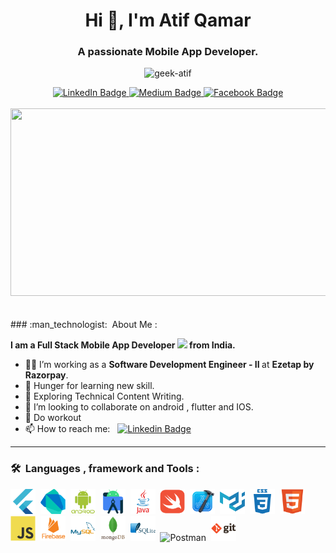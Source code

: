 <h1 align="center">Hi 👋, I'm Atif Qamar</h1>
<h3 align="center">A passionate Mobile App Developer.</h3>
<p align="center"> <img src="https://komarev.com/ghpvc/?username=geek-atif&label=Profile%20views&color=0e75b6&style=flat" alt="geek-atif" /> </p>
<div id="badges" align="center">
  <a href="https://www.linkedin.com/in/atif-qamar-3321aa85/">
    <img src="https://img.shields.io/badge/LinkedIn-blue?style=for-the-badge&logo=linkedin&logoColor=white" alt="LinkedIn Badge"/>
  </a>
   <a href="https://medium.com/@atifqamar29">
    <img src="https://img.shields.io/badge/Medium-black?style=for-the-badge&logo=medium&logoColor=white" alt="Medium Badge"/>
  </a>
  <a href="https://www.facebook.com/atif.qamar.902/">
     <img src="https://img.shields.io/badge/FaceBook-blue?style=for-the-badge&logo=facebook&logoColor=white" alt="Facebook Badge"/>
  </a>
</div>
<br>
<div align="center">
  <img src="https://media.giphy.com/media/f3iwJFOVOwuy7K6FFw/giphy.gif" width="650" height="300"/>
</div>
<br>
<br>
### :man_technologist: &nbsp;About Me :

<b> I am a Full Stack Mobile App Developer <img src="https://media.giphy.com/media/WUlplcMpOCEmTGBtBW/giphy.gif" width="30"> from India. </b>

- :office_worker: I’m working as a <b> Software Development Engineer - II </b> at <b>Ezetap by Razorpay</b>.
- :metal: Hunger for learning new skill.
- 🌱 Exploring Technical Content Writing.
- 👯 I’m looking to collaborate on android , flutter and IOS.
- :muscle: Do workout
- 📫 How to reach me: &nbsp; [![Linkedin Badge](https://img.shields.io/badge/-Atif_Qamar-blue?style=flat&logo=Linkedin&logoColor=white)](https://www.linkedin.com/in/atif-qamar-3321aa85/)

---

### 🛠 &nbsp;Languages , framework and Tools :

<p>
<img src="https://github.com/devicons/devicon/blob/master/icons/flutter/flutter-original.svg" title="Flutter" alt="Flutter" width="40" height="40"/>&nbsp;
<img src="https://github.com/devicons/devicon/blob/master/icons/dart/dart-original.svg" title="Dart" alt="Dart" width="40" height="40"/>&nbsp;
<img src="https://github.com/devicons/devicon/blob/master/icons/android/android-plain-wordmark.svg" title="Android" alt="Android" width="40" height="40"/>&nbsp;
<img src="https://github.com/devicons/devicon/blob/master/icons/androidstudio/androidstudio-original.svg" title="AndroidStudio" alt="AndroidStudio" width="40" height="40"/>&nbsp;
<img src="https://github.com/devicons/devicon/blob/master/icons/java/java-original-wordmark.svg" title="Java" alt="Java" width="40" height="40"/>&nbsp;
<img src="https://github.com/devicons/devicon/blob/master/icons/swift/swift-original.svg" title="swift" alt="swift" width="40" height="40"/>&nbsp;
<img src="https://github.com/devicons/devicon/blob/master/icons/xcode/xcode-original.svg" title="xcode" alt="xcode" width="40" height="40"/>&nbsp;
<img src="https://github.com/devicons/devicon/blob/master/icons/materialui/materialui-original.svg" title="Material UI" alt="Material UI" width="40" height="40"/>&nbsp;
<img src="https://github.com/devicons/devicon/blob/master/icons/css3/css3-plain-wordmark.svg"  title="CSS3" alt="CSS" width="40" height="40"/>&nbsp;
<img src="https://github.com/devicons/devicon/blob/master/icons/html5/html5-original.svg" title="HTML5" alt="HTML" width="40" height="40"/>&nbsp;
<img src="https://github.com/devicons/devicon/blob/master/icons/javascript/javascript-original.svg" title="JavaScript" alt="JavaScript" width="40" height="40"/>&nbsp;
<img src="https://github.com/devicons/devicon/blob/master/icons/firebase/firebase-plain-wordmark.svg" title="Firebase" alt="Firebase" width="40" height="40"/>&nbsp;
<img src="https://github.com/devicons/devicon/blob/master/icons/mysql/mysql-original-wordmark.svg" title="MySQL"  alt="MySQL" width="40" height="40"/>&nbsp;
<img src="https://github.com/devicons/devicon/blob/master/icons/mongodb/mongodb-original-wordmark.svg" title="mongodb"  alt="mongodb" width="40" height="40"/>&nbsp;
<img src="https://github.com/devicons/devicon/blob/master/icons/sqlite/sqlite-original-wordmark.svg" title="sqlite"  alt="sqlite" width="40" height="40"/>&nbsp;
<img src="https://www.vectorlogo.zone/logos/getpostman/getpostman-icon.svg" title="Postman"  alt="Postman" width="40" height="40"/>&nbsp;
<img src="https://github.com/devicons/devicon/blob/master/icons/git/git-original-wordmark.svg" title="Git" **alt="Git" width="40" height="40"/>&nbsp;
</p>

